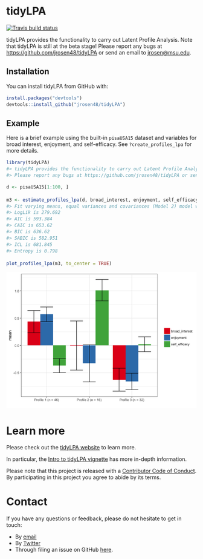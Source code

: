 
<!-- README.md is generated from README.Rmd. Please edit that file -->
tidyLPA
=======

[![Travis build status](https://travis-ci.org/jrosen48/tidyLPA.svg?branch=master)](https://travis-ci.org/jrosen48/tidyLPA)

tidyLPA provides the functionality to carry out Latent Profile Analysis. Note that tidyLPA is still at the beta stage! Please report any bugs at <https://github.com/jrosen48/tidyLPA> or send an email to <jrosen@msu.edu>.

Installation
------------

You can install tidyLPA from GitHub with:

``` r
install.packages("devtools")
devtools::install_github("jrosen48/tidyLPA")
```

Example
-------

Here is a brief example using the built-in `pisaUSA15` dataset and variables for broad interest, enjoyment, and self-efficacy. See `?create_profiles_lpa` for more details.

``` r
library(tidyLPA)
#> tidyLPA provides the functionality to carry out Latent Profile Analysis. Note that tidyLPA is still at the beta stage! 
#> Please report any bugs at https://github.com/jrosen48/tidyLPA or send an email to jrosen@msu.edu.
```

``` r
d <- pisaUSA15[1:100, ]

m3 <- estimate_profiles_lpa(d, broad_interest, enjoyment, self_efficacy, n_profiles = 3, model = 2)
#> Fit varying means, equal variances and covariances (Model 2) model with 3 profiles.
#> LogLik is 279.692
#> AIC is 593.384
#> CAIC is 653.62
#> BIC is 636.62
#> SABIC is 582.951
#> ICL is 681.845
#> Entropy is 0.798

plot_profiles_lpa(m3, to_center = TRUE)
```

![](README-unnamed-chunk-3-1.png)

Learn more
==========

Please check out the [tidyLPA website](https://jrosen48.github.io/tidyLPA/) to learn more.

In particular, the [Intro to tidyLPA vignette](https://jrosen48.github.io/tidyLPA/articles/Introduction_to_tidyLPA.html) has more in-depth information.

Please note that this project is released with a [Contributor Code of Conduct](CONDUCT.md). By participating in this project you agree to abide by its terms.

Contact
=======

If you have any questions or feedback, please do not hesitate to get in touch:

-   By [email](mailto:jrosen@msu.edu)
-   By [Twitter](http://twitter.com/jrosenberg6432)
-   Through filing an issue on GitHub [here](https://github.com/jrosen48/tidyLPA).
